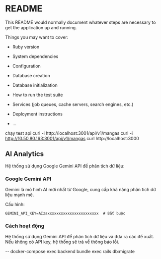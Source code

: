 # README

This README would normally document whatever steps are necessary to get the
application up and running.

Things you may want to cover:

* Ruby version

* System dependencies

* Configuration

* Database creation

* Database initialization

* How to run the test suite

* Services (job queues, cache servers, search engines, etc.)

* Deployment instructions

* ...

chạy test api
curl -i http://localhost:3001/api/v1/mangas
curl -i http://10.50.80.163:3001/api/v1/mangas
curl http://localhost:3000

## AI Analytics

Hệ thống sử dụng Google Gemini API để phân tích dữ liệu:

### Google Gemini API

Gemini là mô hình AI mới nhất từ Google, cung cấp khả năng phân tích dữ liệu mạnh mẽ.

Cấu hình:
```
GEMINI_API_KEY=AIzaxxxxxxxxxxxxxxxxxxxxxxx  # Bắt buộc
```

### Cách hoạt động

Hệ thống sử dụng Gemini API để phân tích dữ liệu và đưa ra các đề xuất. Nếu không có API key, hệ thống sẽ trả về thông báo lỗi.

-- docker-compose exec backend bundle exec rails db:migrate
